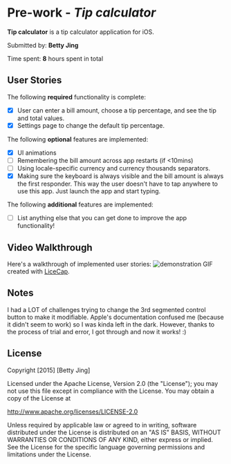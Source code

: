 # Pre-work - *Tip calculator*

**Tip calculator** is a tip calculator application for iOS.

Submitted by: **Betty Jing**

Time spent: **8** hours spent in total

## User Stories

The following **required** functionality is complete:

* [x] User can enter a bill amount, choose a tip percentage, and see the tip and total values.
* [x] Settings page to change the default tip percentage.

The following **optional** features are implemented:
* [x] UI animations
* [ ] Remembering the bill amount across app restarts (if <10mins)
* [ ] Using locale-specific currency and currency thousands separators.
* [x] Making sure the keyboard is always visible and the bill amount is always the first responder. This way the user doesn't have to tap anywhere to use this app. Just launch the app and start typing.

The following **additional** features are implemented:

- [ ] List anything else that you can get done to improve the app functionality!

## Video Walkthrough 

Here's a walkthrough of implemented user stories:
![demonstration](http://imgur.com/B58HxUx)
GIF created with [LiceCap](http://www.cockos.com/licecap/).

## Notes

I had a LOT of challenges trying to change the 3rd segmented control button to make it modifiable. Apple's documentation confused me (because it didn't seem to work) so I was kinda left in the dark. However, thanks to the process of trial and error, I got through and now it works! :)

## License

Copyright [2015] [Betty Jing]

Licensed under the Apache License, Version 2.0 (the "License");
you may not use this file except in compliance with the License.
You may obtain a copy of the License at

http://www.apache.org/licenses/LICENSE-2.0

Unless required by applicable law or agreed to in writing, software
distributed under the License is distributed on an "AS IS" BASIS,
WITHOUT WARRANTIES OR CONDITIONS OF ANY KIND, either express or implied.
See the License for the specific language governing permissions and
limitations under the License.
